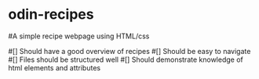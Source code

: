 # odin-recipes

#A simple recipe webpage using HTML/css

#[] Should have a good overview of recipes
#[] Should be easy to navigate
#[] Files should be structured well
#[] Should demonstrate knowledge of html elements and attributes